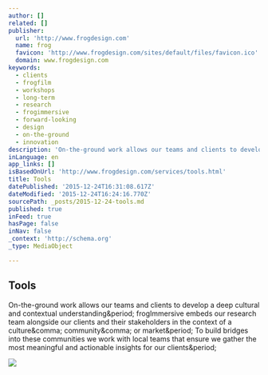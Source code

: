 ```yaml
---
author: []
related: []
publisher:
  url: 'http://www.frogdesign.com'
  name: frog
  favicon: 'http://www.frogdesign.com/sites/default/files/favicon.ico'
  domain: www.frogdesign.com
keywords:
  - clients
  - frogfilm
  - workshops
  - long-term
  - research
  - frogimmersive
  - forward-looking
  - design
  - on-the-ground
  - innovation
description: 'On-the-ground work allows our teams and clients to develop a deep cultural and contextual understanding. frogImmersive embeds our research team alongside our clients and their stakeholders in the context of a culture, community, or market. To build bridges into these communities we work with local teams that ensure we gather the most meaningful and actionable insights for our clients.'
inLanguage: en
app_links: []
isBasedOnUrl: 'http://www.frogdesign.com/services/tools.html'
title: Tools
datePublished: '2015-12-24T16:31:08.617Z'
dateModified: '2015-12-24T16:24:16.770Z'
sourcePath: _posts/2015-12-24-tools.md
published: true
inFeed: true
hasPage: false
inNav: false
_context: 'http://schema.org'
_type: MediaObject

---
```

<article style=""><h1>Tools</h1><p>On-the-ground work allows our teams and clients to develop a deep cultural and contextual understanding&amp;period; frogImmersive embeds our research team alongside our clients and their stakeholders in the context of a culture&amp;comma; community&amp;comma; or market&amp;period; To build bridges into these communities we work with local teams that ensure we gather the most meaningful and actionable insights for our clients&amp;period;</p><img src="http://www.frogdesign.com/sites/default/files/services-tools-hero.jpg" /></article>